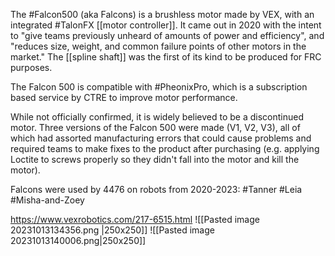 The #Falcon500 (aka Falcons) is a brushless motor made by VEX, with an integrated #TalonFX [[motor controller]]. It came out in 2020 with the intent to "give teams previously unheard of amounts of power and efficiency", and "reduces size, weight, and common failure points of other motors in the market." The [[spline shaft]] was the first of its kind to be produced for FRC purposes.

The Falcon 500 is compatible with #PheonixPro, which is a subscription based service by CTRE to improve motor performance.

While not officially confirmed, it is widely believed to be a discontinued motor. Three versions of the Falcon 500 were made (V1, V2, V3), all of which had assorted manufacturing errors that could cause problems and required teams to make fixes to the product after purchasing (e.g. applying Loctite to screws properly so they didn't fall into the motor and kill the motor). 

Falcons were used by 4476 on robots from 2020-2023: #Tanner #Leia #Misha-and-Zoey 

https://www.vexrobotics.com/217-6515.html 
![[Pasted image 20231013134356.png |250x250]]
![[Pasted image 20231013140006.png|250x250]]
